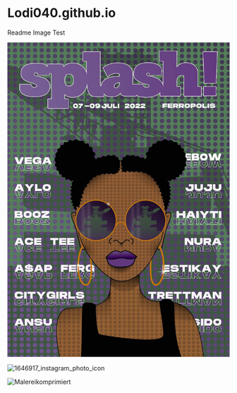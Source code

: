 # Lodi040.github.io

Readme Image Test

![](images/Festivalplakatkomprimiert.jpg)

![1646917_instagram_photo_icon](https://user-images.githubusercontent.com/97630592/149310373-44e5afcb-50f7-4cc8-a26a-5cd7717f1782.png)

![Malereikomprimiert](https://user-images.githubusercontent.com/97630592/149310517-ef613f73-8ea6-4409-ae39-f8ccfa0b647a.JPG)
